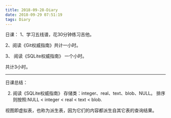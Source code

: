 ```yaml
---
title: 2018-09-28-Diary
date: 2018-09-29 07:51:19
tags: Diary
---
```




日课：
1、学习五线谱，花30分钟练习吉他。

2、阅读《Git权威指南》共计一小时。

3、 阅读《SQLite权威指南》 一个小时。

共计3小时。

---
日课总结：

2. 阅读《SQLite权威指南》
存储类：integer、real、text、blob、NULL。
排序则按照:NULL < integer < real < text < blob.

视图即虚拟表，也称为派生表，因为它们的内容都派生自其它表的查询结果。

